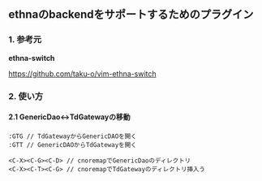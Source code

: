 ## ethnaのbackendをサポートするためのプラグイン
 
### 1. 参考元
**ethna-switch**


https://github.com/taku-o/vim-ethna-switch


### 2. 使い方
#### 2.1 GenericDao<->TdGatewayの移動
```vimrc
:GTG // TdGatewayからGenericDAOを開く
:GTT // GenericDAOからTdGatewayを開く

<C-X><C-G><C-D> // cnoremapでGenericDaoのディレクトリ
<C-X><C-T><C-G> // cnoremapでTdGatewayのディレクトリ挿入う
```
